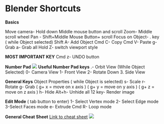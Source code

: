 # Blender Shortcuts

**Basics**

Move camera- Hold down Middle mouse button and scroll
Zoom- Middle scroll wheel
Pan - Shift+Middle Mouse Button+ scroll
Focus on Object- . key ( while Object selected)
Shift A- Add Object
Cmd C- Copy
Cmd V- Paste
g- Grab
a- Grab all
Hold Z- switch viewport style

**MOST IMPORTANT KEY**
Cmd z- UNDO button








**Number Pad**
![](https://hackmd.io/_uploads/r15n_fUAh.png)
**Useful Number Pad keys**
.- Orbit View (While Object Selected)
0- Camera View
1- Front View
2- Rotate Down
3. Side View


**General Keys** 
Object Properties ( while Object is selected)
s- Scale
r- Rotate
g- Grab 
    ( g+ x = move on x axis )
    ( g+ y = move on y axis )
    ( g+ z = move on z axis )
h- Hide
Alt+h- Unhide all
12 key- Render image

**Edit Mode** ( tab button to enter)
1- Select Vertex mode
2- Select Edge mode
3-Select Faces mode
e- Extrude 
Cmd R- Loop mode








**General Cheat Sheet**
[Link to cheat sheet](https://cheatography.com/henriqueog/cheat-sheets/blender-full/)
![](https://hackmd.io/_uploads/H1PBAMIAh.png)

